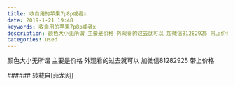 ```yaml
---
title: 收自用的苹果7p8p或者x
date: 2019-1-21 19:48
keywords: 收自用的苹果7p8p或者x
description: 颜色大小无所谓 主要是价格 外观看的过去就可以 加微信81282925 带上价格
categories: used
---
```

<td class="t_f" id="postmessage_2759664">

颜色大小无所谓 主要是价格 外观看的过去就可以 加微信81282925 带上价格<br/>
</td>
###### 转载自[菲龙网]